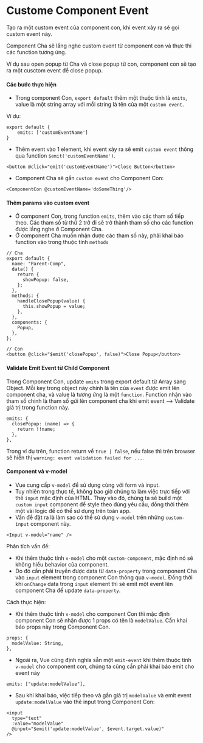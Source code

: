 # Custome Component Event

Tạo ra một custom event của component con, khi event xảy ra sẽ gọi custom event này.

Component Cha sẽ lắng nghe custom event từ component con và thực thi các function tương ứng.

Ví dụ sau open popup từ Cha và close popup từ con, component con sẽ tạo ra một cusctom event để close popup.

#### Các bước thực hiện

- Trong component Con, `export default` thêm một thuộc tính là `emits`, value là một string array với mỗi string là tên của một `custom event`.

Ví dụ:

```
export default {
    emits: ['customEventName']
}
```

- Thêm event vào 1 element, khi event xảy ra sẽ emit `custom event` thông qua function `$emit('customEventName')`.

```
<button @click="emit('customEventName')">Close Button</button>
```

- Component Cha sẽ gắn `custom event` cho Component Con:

```
<ComponentCon @customEventName='doSomeThing'/>
```

#### Thêm params vào custom event

- Ở component Con, trong function `emits`, thêm vào các tham số tiếp theo. Các tham số từ thứ 2 trở đi sẽ trở thành tham số cho các function được lắng nghe ở Component Cha.
- Ở component Cha muốn nhận được các tham số này, phải khai báo function vào trong thuộc tính `methods`

```
// Cha
export default {
  name: "Parent-Comp",
  data() {
    return {
      showPopup: false,
    };
  },
  methods: {
    handleClosePopup(value) {
      this.showPopup = value;
    },
  },
  components: {
    Popup,
  },
};

// Con
<button @click="$emit('closePopup', false)">Close Popup</button>
```

#### Validate Emit Event từ Child Component

Trong Component Con, update `emits` trong export default từ Array sang Object.
Mỗi key trong object này chính là tên của `event` được emit lên component cha, và value là tương ứng là một `function`.
Function nhận vào tham số chính là tham số gửi lên component cha khi emit event --> Validate giá trị trong function này.

```
emits: {
  closePopup: (name) => {
    return !!name;
  },
},
```

Trong ví dụ trên, function return về `true | false`, nếu false thì trên browser sẽ hiển thị `warning: event validation failed for ...`.

#### Component và v-model

- Vue cung cấp `v-model` để sử dụng cùng với form và input.
- Tuy nhiên trong thực tế, không bao giờ chúng ta làm việc trực tiếp với thẻ `input` mặc định của HTML. Thay vào đó, chúng ta sẽ build một `custom input` component để style theo đúng yêu cầu, đồng thời thêm một vài logic để có thể sử dụng trên toàn app.
- Vấn đề đặt ra là làm sao có thể sử dụng `v-model` trên những `custom-input` component này.

```
<Input v-model="name" />
```

Phân tích vấn đề:

- Khi thêm thuộc tính `v-model` cho một `custom-component`, mặc định nó sẽ không hiểu behavior của component.
- Do đó cần phải truyền được data từ `data-property` trong component Cha vào `input` element trong component Con thông qua `v-model`. Đồng thời khi `onChange` data trong `input` element thì sẽ emit một event lên component Cha để update `data-property`.

Cách thực hiện:

- Khi thêm thuộc tính `v-model` cho component Con thì mặc định component Con sẽ nhận được 1 props có tên là `modelValue`. Cần khai báo props này trong Component Con.

```
props: {
  modelValue: String,
},
```

- Ngoài ra, Vue cũng định nghĩa sẵn một `emit-event` khi thêm thuộc tính `v-model` cho component con, chúng ta cũng cần phải khai báo emit cho event này

```
emits: ["update:modelValue"],
```

- Sau khi khai báo, việc tiếp theo và gắn giá trị `modelValue` và emit event `update:modelValue` vào thẻ input trong Component Con:

```
<input
  type="text"
  :value="modelValue"
  @input="$emit('update:modelValue', $event.target.value)"
/>
```

